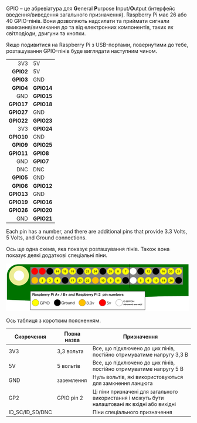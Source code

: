 GPIO – це абревіатура для **G**eneral **P**urpose **I**nput/**O**utput (інтерфейс введення/виведення загального призначення). Raspberry Pi має 26 або 40 GPIO-пінів. Вони дозволяють надсилати та приймати сигнали вмикання/вимикання до та від електронних компонентів, таких як світлодіоди, двигуни та кнопки.

Якщо подивитися на Raspberry Pi з USB-портами, повернутими до тебе, розташування GPIO-пінів буде виглядати наступним чином.

|            |            |
| ----------:|:---------- |
|        3V3 | 5V         |
|  **GPIO2** | 5V         |
|  **GPIO3** | GND        |
|  **GPIO4** | **GPIO14** |
|        GND | **GPIO15** |
| **GPIO17** | **GPIO18** |
| **GPIO27** | GND        |
| **GPIO22** | **GPIO23** |
|        3V3 | **GPIO24** |
| **GPIO10** | GND        |
|  **GPIO9** | **GPIO25** |
| **GPIO11** | **GPIO8**  |
|        GND | **GPIO7**  |
|        DNC | DNC        |
|  **GPIO5** | GND        |
|  **GPIO6** | **GPIO12** |
| **GPIO13** | GND        |
| **GPIO19** | **GPIO16** |
| **GPIO26** | **GPIO20** |
|        GND | **GPIO21** |

Each pin has a number, and there are additional pins that provide 3.3 Volts, 5 Volts, and Ground connections.

Ось ще одна схема, яка показує розташування пінів. Також вона показує деякі додаткові спеціальні піни.

![схема розміщення пінів](images/pinout.png)

Ось таблиця з коротким поясненням.

| Скорочення        | Повна назва | Призначення                                                                                    |
| ----------------- | ----------- | ---------------------------------------------------------------------------------------------- |
| 3V3               | 3,3 вольта  | Все, що підключено до цих пінів, постійно отримуватиме напругу 3,3 В                           |
| 5V                | 5 вольтів   | Все, що підключено до цих пінів, постійно отримуватиме напругу 5 В                             |
| GND               | заземлення  | Нуль вольтів, які використовуються для замкнення ланцюга                                       |
| GP2               | GPIO pin 2  | Ці піни призначені для загального використання і можуть бути налаштовані як вхідні або вихідні |
| ID_SC/ID_SD/DNC |             | Піни спеціального призначення                                                                  |
